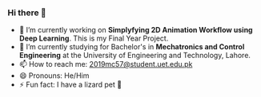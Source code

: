 ### Hi there 👋

- 🔭 I’m currently working on **Simplyfying 2D Animation Workflow using Deep Learning**. This is my Final Year Project.
- 🌱 I’m currently studying for Bachelor's in **Mechatronics and Control Engineering** at the University of Engineering and Technology, Lahore.
- 📫 How to reach me: [2019mc57@student.uet.edu.pk](2019mc57@student.uet.edu.pk)
- 😄 Pronouns: He/Him
- ⚡ Fun fact: I have a lizard pet 🦎
